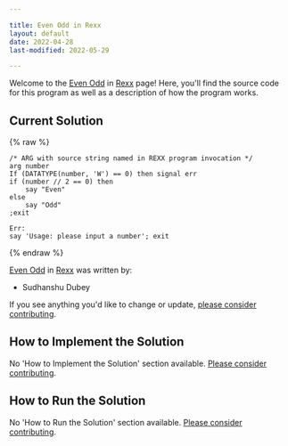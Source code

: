 ```yaml
---

title: Even Odd in Rexx
layout: default
date: 2022-04-28
last-modified: 2022-05-29

---
```


Welcome to the [Even Odd](https://sampleprograms.io/projects/even-odd) in [Rexx](https://sampleprograms.io/languages/rexx) page! Here, you'll find the source code for this program as well as a description of how the program works.

## Current Solution

{% raw %}

```rexx
/* ARG with source string named in REXX program invocation */
arg number
If (DATATYPE(number, 'W') == 0) then signal err
if (number // 2 == 0) then
	say "Even"
else
	say "Odd"
;exit

Err:
say 'Usage: please input a number'; exit
```

{% endraw %}

[Even Odd](https://sampleprograms.io/projects/even-odd) in [Rexx](https://sampleprograms.io/languages/rexx) was written by:

- Sudhanshu Dubey

If you see anything you'd like to change or update, [please consider contributing](https://github.com/TheRenegadeCoder/sample-programs).

## How to Implement the Solution

No 'How to Implement the Solution' section available. [Please consider contributing](https://github.com/TheRenegadeCoder/sample-programs-website).

## How to Run the Solution

No 'How to Run the Solution' section available. [Please consider contributing](https://github.com/TheRenegadeCoder/sample-programs-website).